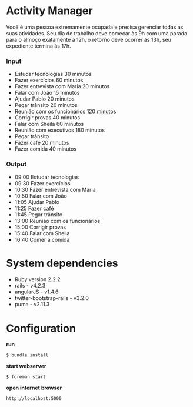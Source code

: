 # Activity Manager

Você é uma pessoa extremamente ocupada e precisa gerenciar todas as suas atividades.
Seu dia de trabalho deve começar às 9h com uma parada para o almoço exatamente a 12h, o retorno deve ocorrer às 13h, seu expediente termina às 17h.

### Input
* Estudar tecnologias 30 minutos
* Fazer exercícios 60 minutos
* Fazer entrevista com Maria 20 minutos
* Falar com João 15 minutos
* Ajudar Pablo 20 minutos
* Pegar trânsito 20 minutos
* Reunião com os funcionários 120 minutos
* Corrigir provas 40 minutos
* Falar com Sheila 60 minutos
* Reunião com executivos 180 minutos
* Pegar trânsito
* Fazer café 20 minutos
* Fazer comida 40 minutos

### Output
* 09:00 Estudar tecnologias
* 09:30 Fazer exercícios
* 10:30 Fazer entrevista com Maria
* 10:50 Falar com João
* 11:05 Ajudar Pablo
* 11:25 Fazer café
* 11:45 Pegar trânsito
* 13:00 Reunião com os funcionários
* 15:00 Corrigir provas
* 15:40 Falar com Sheila
* 16:40 Comer a comida

# System dependencies
  * Ruby version 2.2.2
  * rails - v4.2.3
  * angularJS - v1.4.6
  * twitter-bootstrap-rails - v3.2.0
  * puma - v2.11.3

# Configuration
**run**
```
$ bundle install
```

**start webserver**
```
$ foreman start
```

**open internet browser**
```
http://localhost:5000
```
